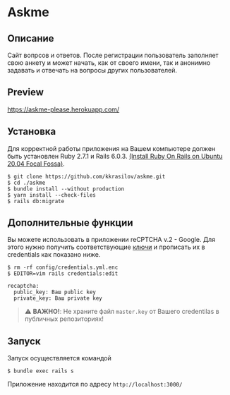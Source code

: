 # Askme

## Описание

Сайт вопрсов и ответов. После регистрации пользователь заполняет свою анкету и может начать, как от своего имени, так и анонимно задавать и отвечать на вопросы других пользователей. 

## Preview

https://askme-please.herokuapp.com/

## Установка

Для корректной работы приложения на Вашем компьютере должен быть установлен Ruby 2.7.1 и Rails 6.0.3. [(Install Ruby On Rails on
Ubuntu 20.04 Focal Fossa)](https://gorails.com/setup/ubuntu/20.04).

```
$ git clone https://github.com/kkrasilov/askme.git
$ cd ./askme
$ bundle install --without production
$ yarn install --check-files
$ rails db:migrate
```

## Дополнительные функции

Вы можете использовать в приложении reCPTCHA v.2 - Google. 
Для этого нужно получить соответствующие [ключи](https://www.google.com/recaptcha/about/) и прописать их в credentials как показано ниже.
```
$ rm -rf config/credentials.yml.enc
$ EDITOR=vim rails credentials:edit
```
```
recaptcha:
  public_key: Ваш public key
  private_key: Ваш private key
```
> :warning: **ВАЖНО!**: Не храните файл ```master.key``` от Вашего credentilas в публичных репозиториях!

## Запуск

Запуск осуществляется командой

```
$ bundle exec rails s
```
Приложение находится по адресу ```http://localhost:3000/```
